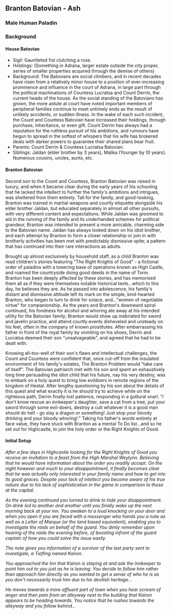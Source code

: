 ## Branton Batovian - Ash

### Male Human Paladin

### Background

#### House Batovian
* Sigil: Gauntleted fist clutching a rose.
* Holdings: (Something in Adrana, larger estate outside the city proper, series of smaller properties acquired through the demise of others)
* Background: The Batovians are social climbers, and in recent decades have risen from a relatively minor house to a position of ever-increasing prominence and influence in the court of Adrana, in large part through the political machinations of Countess Lucratsa and Count Derrin, the current heads of the house. As the social standing of the Batovians has grown, the more astute at court have noted important members of peripheral families continue to meet untimely ends as the result of unlikely accidents, or sudden illness. In the wake of each such incident, the Count and Countess Batovian have increased their holdings, through purchase, inheritance, or even gift. Count Derrin has always had a reputation for the ruthless pursuit of his ambitions, and rumours have begun to spread in the softest of whispers that his wife has brokered deals with darker powers to guarantee their shared plans bear fruit.
* Parents: Count Derrin & Countess Lucratsa Batovian.
* Siblings: Jaldan (elder brother by 3 years), Malika (Younger by 10 years). Numerous cousins, uncles, aunts, etc.
 
#### Branton Batovian 
Second son to the Count and Countess, Branton Batovian was raised in luxury, and when it became clear during the early years of his schooling that he lacked the intellect to further the family's ambitions and intrigues, was sheltered from them entirely. Tall for the family, and good-looking, Branton was trained in martial weapons and courtly etiquette alongside his elder brother Jaldan, but educated separately in almost all other pursuits, with very different content and expectations. While Jaldan was groomed to aid in the running of the family and its underhanded schemes for political grandeur, Branton was intended to present a more amicable, charming side to the Batovian name. Jaldan has always looked down on his idiot brother, and each attempt by Branton to form a closer relationship or join in with brotherly activities has been met with predictably dismissive spite; a pattern that has continued into their rare interactions as adults.
 
Brought up almost exclusively by household staff, as a child Branton was read children's stories featuring "The Right Knights of Good" - a fictional order of paladins with a towering base of operations known as High Castle, and roamed the countryside doing good deeds in the name of Torm. Branton has been deeply affected by these stories, and has memorised them all as if they were themselves notable historical texts...which to this day, he believes they are.
As he passed into adolescence, his family's distant and dismissive attitude left its mark on the simple, kind-hearted Branton, who began to turn to drink for solace, and..."women of negotiable virtue" for companionship. As the years and Branton's downward spiral continued, his fondness for alcohol and whoring ate away at his intended utility for the Batovian family; Branton would show up inebriated for sword and javelin practice, and attend courtly events disheveled and unsteady on his feet, often in the company of known prostitutes. After embarrassing his father in front of the royal family by vomiting on his shoes, Derrin and Lucratsa deemed their son "unsalvageable", and agreed that he had to be dealt with.
 
Knowing all-too-well of their son's flaws and intellectual challenges, the Count and Countess were confident that, once cut-off from the insulated environment of his family's estates, The Branton Problem would "take care of itself". The Batovian patriarch met with his son and spent an exhaustively long time persuading the idiot child that his future, nay his very destiny, was to embark on a holy quest to bring low evildoers in remote regions of the kingdom of Hestal. After lengthy questioning by his son about the details of this quest and what exactly it is he should try to achieve while on the righteous path, Derrin finally lost patience, responding in a guttural snarl. "I don't know rescue an innkeeper's daughter, save a cat from a tree, put your sword through some evil-doers, destroy a cult whatever it is a good man should do hell - go slay a dragon or something! Just stop your bloody drinking and your bloody whoring!." Taking his father's words entirely at face value, they have stuck with Branton as a mental To Do list...and so he set out for Highcastle, to join the holy order or the Right Knights of Good.

#### Initial Setup

*After a few days in Highcastle looking for the Right Knights of Good you receive an invitation to a feast from the High Marshal Weylynn. Believing that he would have information about the order you readily accept. On the night however and much to your disappointment, it finally becomes clear that he was actually only interested in your family name and how to get into its good graces. Despite your lack of intellect you become aware of his true nature due to his lack of sophistication in the game in comparison to those at the capital.*

*As the evening continued you turned to drink to hide your disappointment. On drink led to another and another until you finally wake up the next morning back at your inn. You awaken to a loud knocking on your door and when you open it you are faced with a messenger who hands you a note as well as a Letter of Marque (or the land based equivalent), enabling you to investigate the raids on behalf of the guard. You dimly remember upon hearing of the raids the evening before, of boosting infront of the guard captain of how you could solve the issue easily.*  

*The note gives you information of a survivor of the last party sent to investigate, a Tiefling named Kairon.*

*You approached the Inn that Kairon is staying at and ask the innkeeper to point him out to you just as he is leaving. You decide to follow him rather than approach him directly as you wanted to get a sense of who he is as you don't necessarily trust him due to his devilish heritage…* 

*He moves towards a more affluent part of town when you hear scream of anger and then pain from an alleyway next to the building that Kairon appears to be heading towards. You notice that he rushes towards the alleyway and you follow behind…*
